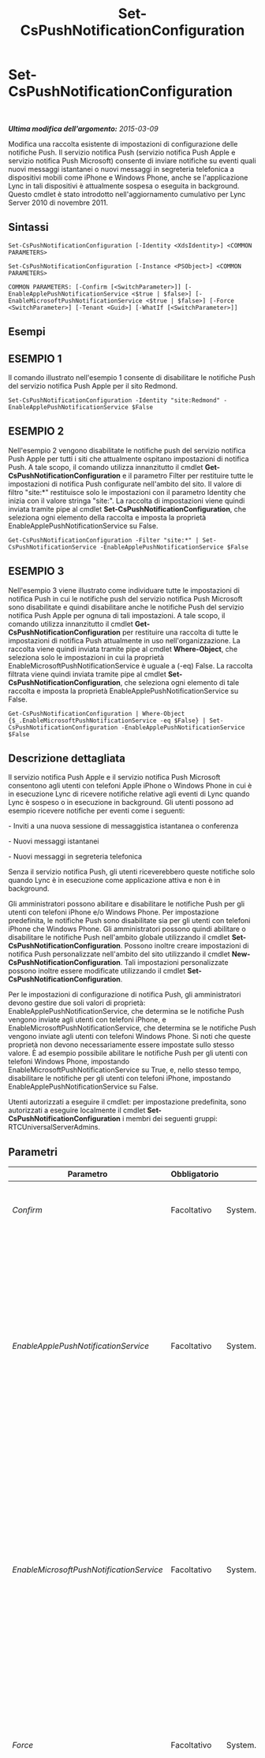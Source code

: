 ﻿---
title: Set-CsPushNotificationConfiguration
TOCTitle: Set-CsPushNotificationConfiguration
ms:assetid: 3aacdb2b-b6dd-4615-a3f9-68360f3ae483
ms:mtpsurl: https://technet.microsoft.com/it-it/library/Hh690013(v=OCS.15)
ms:contentKeyID: 49300242
ms.date: 08/24/2015
mtps_version: v=OCS.15
ms.translationtype: HT
---

# Set-CsPushNotificationConfiguration

 

_**Ultima modifica dell'argomento:** 2015-03-09_

Modifica una raccolta esistente di impostazioni di configurazione delle notifiche Push. Il servizio notifica Push (servizio notifica Push Apple e servizio notifica Push Microsoft) consente di inviare notifiche su eventi quali nuovi messaggi istantanei o nuovi messaggi in segreteria telefonica a dispositivi mobili come iPhone e Windows Phone, anche se l'applicazione Lync in tali dispositivi è attualmente sospesa o eseguita in background. Questo cmdlet è stato introdotto nell'aggiornamento cumulativo per Lync Server 2010 di novembre 2011.

## Sintassi

    Set-CsPushNotificationConfiguration [-Identity <XdsIdentity>] <COMMON PARAMETERS>

    Set-CsPushNotificationConfiguration [-Instance <PSObject>] <COMMON PARAMETERS>

    COMMON PARAMETERS: [-Confirm [<SwitchParameter>]] [-EnableApplePushNotificationService <$true | $false>] [-EnableMicrosoftPushNotificationService <$true | $false>] [-Force <SwitchParameter>] [-Tenant <Guid>] [-WhatIf [<SwitchParameter>]]

## Esempi

## ESEMPIO 1

Il comando illustrato nell'esempio 1 consente di disabilitare le notifiche Push del servizio notifica Push Apple per il sito Redmond.

    Set-CsPushNotificationConfiguration -Identity "site:Redmond" -EnableApplePushNotificationService $False

## ESEMPIO 2

Nell'esempio 2 vengono disabilitate le notifiche push del servizio notifica Push Apple per tutti i siti che attualmente ospitano impostazioni di notifica Push. A tale scopo, il comando utilizza innanzitutto il cmdlet **Get-CsPushNotificationConfiguration** e il parametro Filter per restituire tutte le impostazioni di notifica Push configurate nell'ambito del sito. Il valore di filtro "site:\*" restituisce solo le impostazioni con il parametro Identity che inizia con il valore stringa "site:". La raccolta di impostazioni viene quindi inviata tramite pipe al cmdlet **Set-CsPushNotificationConfiguration**, che seleziona ogni elemento della raccolta e imposta la proprietà EnableApplePushNotificationService su False.

    Get-CsPushNotificationConfiguration -Filter "site:*" | Set-CsPushNotificationService -EnableApplePushNotificationService $False

## ESEMPIO 3

Nell'esempio 3 viene illustrato come individuare tutte le impostazioni di notifica Push in cui le notifiche push del servizio notifica Push Microsoft sono disabilitate e quindi disabilitare anche le notifiche Push del servizio notifica Push Apple per ognuna di tali impostazioni. A tale scopo, il comando utilizza innanzitutto il cmdlet **Get-CsPushNotificationConfiguration** per restituire una raccolta di tutte le impostazioni di notifica Push attualmente in uso nell'organizzazione. La raccolta viene quindi inviata tramite pipe al cmdlet **Where-Object**, che seleziona solo le impostazioni in cui la proprietà EnableMicrosoftPushNotificationService è uguale a (-eq) False. La raccolta filtrata viene quindi inviata tramite pipe al cmdlet **Set-CsPushNotificationConfiguration**, che seleziona ogni elemento di tale raccolta e imposta la proprietà EnableApplePushNotificationService su False.

    Get-CsPushNotificationConfiguration | Where-Object {$_.EnableMicrosoftPushNotificationService -eq $False} | Set-CsPushNotificationConfiguration -EnableApplePushNotificationService $False

## Descrizione dettagliata

Il servizio notifica Push Apple e il servizio notifica Push Microsoft consentono agli utenti con telefoni Apple iPhone o Windows Phone in cui è in esecuzione Lync di ricevere notifiche relative agli eventi di Lync quando Lync è sospeso o in esecuzione in background. Gli utenti possono ad esempio ricevere notifiche per eventi come i seguenti:

\- Inviti a una nuova sessione di messaggistica istantanea o conferenza

\- Nuovi messaggi istantanei

\- Nuovi messaggi in segreteria telefonica

Senza il servizio notifica Push, gli utenti riceverebbero queste notifiche solo quando Lync è in esecuzione come applicazione attiva e non è in background.

Gli amministratori possono abilitare e disabilitare le notifiche Push per gli utenti con telefoni iPhone e/o Windows Phone. Per impostazione predefinita, le notifiche Push sono disabilitate sia per gli utenti con telefoni iPhone che Windows Phone. Gli amministratori possono quindi abilitare o disabilitare le notifiche Push nell'ambito globale utilizzando il cmdlet **Set-CsPushNotificationConfiguration**. Possono inoltre creare impostazioni di notifica Push personalizzate nell'ambito del sito utilizzando il cmdlet **New-CsPushNotificationConfiguration**. Tali impostazioni personalizzate possono inoltre essere modificate utilizzando il cmdlet **Set-CsPushNotificationConfiguration**.

Per le impostazioni di configurazione di notifica Push, gli amministratori devono gestire due soli valori di proprietà: EnableApplePushNotificationService, che determina se le notifiche Push vengono inviate agli utenti con telefoni iPhone, e EnableMicrosoftPushNotificationService, che determina se le notifiche Push vengono inviate agli utenti con telefoni Windows Phone. Si noti che queste proprietà non devono necessariamente essere impostate sullo stesso valore. È ad esempio possibile abilitare le notifiche Push per gli utenti con telefoni Windows Phone, impostando EnableMicrosoftPushNotificationService su True, e, nello stesso tempo, disabilitare le notifiche per gli utenti con telefoni iPhone, impostando EnableApplePushNotificationService su False.

Utenti autorizzati a eseguire il cmdlet: per impostazione predefinita, sono autorizzati a eseguire localmente il cmdlet **Set-CsPushNotificationConfiguration** i membri dei seguenti gruppi: RTCUniversalServerAdmins.

## Parametri


<table>
<colgroup>
<col style="width: 25%" />
<col style="width: 25%" />
<col style="width: 25%" />
<col style="width: 25%" />
</colgroup>
<thead>
<tr class="header">
<th>Parametro</th>
<th>Obbligatorio</th>
<th>Tipo</th>
<th>Descrizione</th>
</tr>
</thead>
<tbody>
<tr class="odd">
<td><p><em>Confirm</em></p></td>
<td><p>Facoltativo</p></td>
<td><p>System.Management.Automation.SwitchParameter</p></td>
<td><p>Richiede la conferma prima dell'esecuzione del comando.</p></td>
</tr>
<tr class="even">
<td><p><em>EnableApplePushNotificationService</em></p></td>
<td><p>Facoltativo</p></td>
<td><p>System.Boolean</p></td>
<td><p>Quando questo parametro è impostato su True, gli utenti con telefoni iPhone ricevono notifiche Push dal servizio notifica Push Apple. Quando è impostato su False, gli utenti con telefoni iPhone non ricevono tali notifiche.</p>
<p>Il valore predefinito è False.</p></td>
</tr>
<tr class="odd">
<td><p><em>EnableMicrosoftPushNotificationService</em></p></td>
<td><p>Facoltativo</p></td>
<td><p>System.Boolean</p></td>
<td><p>Quando questo parametro è impostato su True, gli utenti con telefoni Windows Phone ricevono notifiche push dal servizio notifica Push Microsoft. Quando è impostato su False, gli utenti con telefoni Windows Phone non ricevono tali notifiche.</p>
<p>Il valore predefinito è False.</p></td>
</tr>
<tr class="even">
<td><p><em>Force</em></p></td>
<td><p>Facoltativo</p></td>
<td><p>System.Management.Automation.SwitchParameter</p></td>
<td><p>Consente di non visualizzare i messaggi relativi agli errori non irreversibili che possono verificarsi durante l'esecuzione del comando.</p></td>
</tr>
<tr class="odd">
<td><p><em>Identity</em></p></td>
<td><p>Facoltativo</p></td>
<td><p>Microsoft.Rtc.Management.Xds.XdsIdentity</p></td>
<td><p>Indica l'identità delle impostazioni di configurazione di notifica Push da modificare. Per fare riferimento alle impostazioni globali, utilizzare la sintassi seguente:</p>
<p>-Identity global</p>
<p>Per fare riferimento alle impostazioni del sito, utilizzare una sintassi simile alla seguente:</p>
<p>-Identity site:Redmond</p>
<p>Si noti che non è possibile utilizzare caratteri jolly quando si specifica un parametro Identity.</p></td>
</tr>
<tr class="even">
<td><p><em>Instance</em></p></td>
<td><p>Facoltativo</p></td>
<td><p>Oggetto configurazione Push</p></td>
<td><p>Consente di passare al cmdlet un riferimento a un oggetto anziché impostare singoli valori di parametro.</p></td>
</tr>
<tr class="odd">
<td><p><em>Tenant</em></p></td>
<td><p>Facoltativo</p></td>
<td><p>System.Guid</p></td>
<td><p>Identificatore univoco globale (GUID) dell'account tenant di Skype for Business online per le impostazioni di notifica Push da modificare. Ad esempio:</p>
<p>–Tenant &quot;38aad667-af54-4397-aaa7-e94c79ec2308&quot;</p>
<p>È possibile restituire l'ID di ogni tenant eseguendo questo comando:</p>
<p>Get-CsTenant | Select-Object DisplayName, TenantID</p>
<p>Se si usa una sessione remota di Windows PowerShell e si è connessi solo a Skype for Business online non è necessario includere il parametro Tenant. L'ID del tenant verrà infatti compilato automaticamente in base alle informazioni di connessione. Il parametro Tenant è destinato principalmente all'uso in ambienti ibridi.</p></td>
</tr>
<tr class="even">
<td><p><em>WhatIf</em></p></td>
<td><p>Facoltativo</p></td>
<td><p>System.Management.Automation.SwitchParameter</p></td>
<td><p>Descrive ciò che accadrebbe se si eseguisse il comando senza eseguirlo realmente.</p></td>
</tr>
</tbody>
</table>


## Tipi di input

Microsoft.Rtc.Management.WriteableConfig.Settings.PushNotificationConfiguration.PushNotificationConfiguration. Il cmdlet **Set-CsPushNotificationConfiguration** accetta istanze dell'oggetto PushNotificationConfiguration inviate tramite pipeline.

## Tipi restituiti

Nessuno. Il cmdlet **Set-CsPushNotificationConfiguration** invece modifica le istanze esistenti dell'oggetto Microsoft.Rtc.Management.WriteableConfig.Settings.PushNotificationConfiguration.PushNotificationConfiguration.

